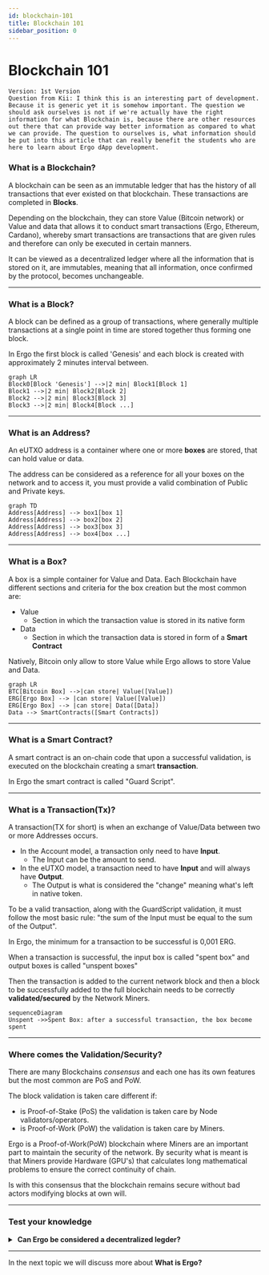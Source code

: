 ```yaml
---
id: blockchain-101
title: Blockchain 101
sidebar_position: 0
---
```


# Blockchain 101

```text title="Completion Status"
Version: 1st Version
Question from Kii: I think this is an interesting part of development. Because it is generic yet it is somehow important. The question we should ask ourselves is not if we're actually have the right information for what Blockchain is, because there are other resources out there that can provide way better information as compared to what we can provide. The question to ourselves is, what information should be put into this article that can really benefit the students who are here to learn about Ergo dApp development.
```

### What is a Blockchain?

A blockchain can be seen as an immutable ledger that has the history of all transactions that ever existed on that blockchain. These transactions are completed in **Blocks**.

Depending on the blockchain, they can store Value (Bitcoin network) or Value and data that allows it to conduct smart transactions (Ergo, Ethereum, Cardano), whereby smart transactions are transactions that are given rules and therefore can only be executed in certain manners.

It can be viewed as a decentralized ledger where all the information that is stored on it, are immutables, meaning that all information, once confirmed by the protocol, becomes unchangeable.

---
### What is a Block?

A block can be defined as a group of transactions, where generally multiple transactions at a single point in time are stored together thus forming one block.

In Ergo the first block is called 'Genesis' and each block is created with approximately 2 minutes interval between.

```mermaid
graph LR
Block0[Block 'Genesis'] -->|2 min| Block1[Block 1]
Block1 -->|2 min| Block2[Block 2]
Block2 -->|2 min| Block3[Block 3]
Block3 -->|2 min| Block4[Block ...]
```

---
### What is an Address?

An eUTXO address is a container where one or more **boxes** are stored, that can hold value or data.

The address can be considered as a reference for all your boxes on the network and to access it, you must provide a valid combination of Public and Private keys.

```mermaid
graph TD
Address[Address] --> box1[box 1]
Address[Address] --> box2[box 2]
Address[Address] --> box3[box 3]
Address[Address] --> box4[box ...]
```

---
### What is a Box?

A box is a simple container for Value and Data. 
Each Blockchain have different sections and criteria for the box creation but the most common are:

- Value
  - Section in which the transaction value is stored in its native form 
- Data
  - Section in which the transaction data is stored in form of a **Smart Contract**

Natively, Bitcoin only allow to store Value while Ergo allows to store Value and Data.

```mermaid
graph LR
BTC[Bitcoin Box] -->|can store| Value([Value])    
ERG[Ergo Box] --> |can store| Value([Value])
ERG[Ergo Box] --> |can store| Data([Data])
Data --> SmartContracts([Smart Contracts])
```

---
### What is a Smart Contract?

A smart contract is an on-chain code that upon a successful validation, is executed on the blockchain creating a smart **transaction**.

In Ergo the smart contract is called "Guard Script".

---
### What is a Transaction(Tx)?
A transaction(TX for short) is when an exchange of Value/Data between two or more Addresses occurs.

- In the Account model, a transaction only need to have **Input**.
  - The Input can be the amount to send.
- In the eUTXO model, a transaction need to have **Input** and will always have **Output**.
  - The Output is what is considered the "change" meaning what's left in native token.

To be a valid transaction, along with the GuardScript validation, it must follow the most basic rule: "the sum of the Input must be equal to the sum of the Output".

In Ergo, the minimum for a transaction to be successful is 0,001 ERG.

When a transaction is successful, the input box is called "spent box" and output boxes is called "unspent boxes"

Then the transaction is added to the current network block and then a block to be successfully added to the full blockchain needs to be correctly **validated/secured** by the Network Miners.

```mermaid
sequenceDiagram
Unspent ->>Spent Box: after a successful transaction, the box become spent
```

---
### Where comes the Validation/Security?

There are many Blockchains _consensus_ and each one has its own features but the most common are PoS and PoW.

The block validation is taken care different if:
- is Proof-of-Stake (PoS) the validation is taken care by Node validators/operators.
- is Proof-of-Work (PoW) the validation is taken care by Miners. 

Ergo is a Proof-of-Work(PoW) blockchain where Miners are an important part to maintain the security of the network.
By security what is meant is that Miners provide Hardware (GPU's) that calculates long mathematical problems to ensure the correct continuity of chain.

Is with this consensus that the blockchain remains secure without bad actors modifying blocks at own will.  

---
### Test your knowledge
<details> 
<summary> <strong>&nbsp;Can Ergo be considered a decentralized legder? </strong> </summary>
&emsp;<underline>Yes!</underline> <br>
&emsp;Ergo is based on Blockchain technology which inherits all characteristics like decentralized ledger.<br>

</details>

---

In the next topic we will discuss more about __What is Ergo?__